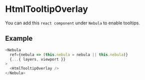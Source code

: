 # HtmlTooltipOverlay

You can add this `react component` under `Nebula` to enable tooltips.


## Example

```js
<Nebula
  ref={nebula => (this.nebula = nebula || this.nebula)}
  {...{ layers, viewport }}
>
  <HtmlTooltipOverlay />
</Nebula>
```
